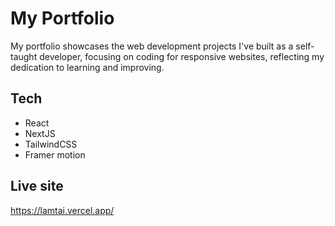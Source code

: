 # My Portfolio

My portfolio showcases the web development projects I've built as a self-taught developer, focusing on coding for responsive websites, reflecting my dedication to learning and improving.

## Tech

- React
- NextJS
- TailwindCSS
- Framer motion

## Live site

https://lamtai.vercel.app/
